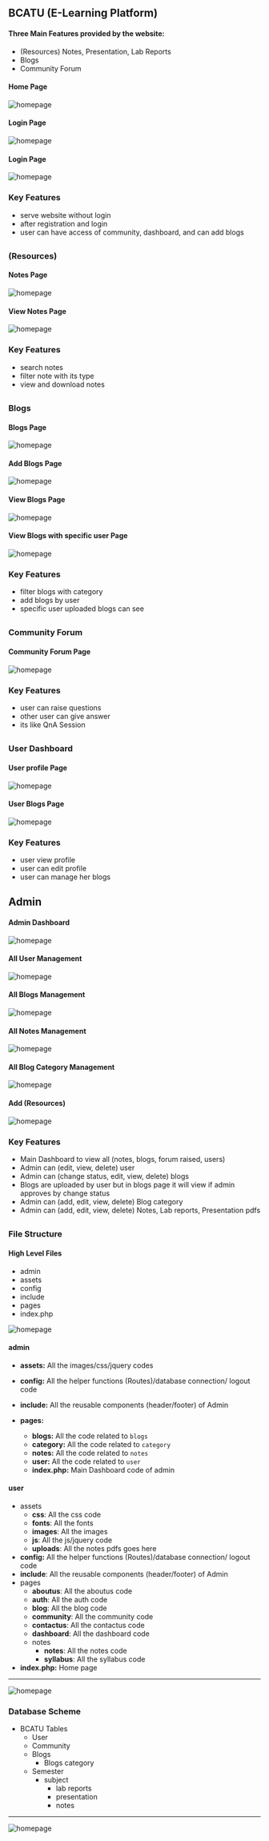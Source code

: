 ## BCATU (E-Learning Platform)

#### Three Main Features provided by the website:

- (Resources) Notes, Presentation, Lab Reports
- Blogs
- Community Forum

#### Home Page

![homepage](./assets/images/githubimages/imgHomepage.png)

#### Login Page

![homepage](./assets/images/githubimages/login.png)

#### Login Page

![homepage](./assets/images/githubimages/registration.png)

### Key Features

- serve website without login
- after registration and login
- user can have access of community, dashboard, and can add blogs

##

### (Resources)

#### Notes Page

![homepage](./assets/images/githubimages/notespage.png)

#### View Notes Page

![homepage](./assets/images/githubimages/viewpdfs.png)

### Key Features

- search notes
- filter note with its type
- view and download notes

##

### Blogs

#### Blogs Page

![homepage](./assets/images/githubimages/blogpage.png)

#### Add Blogs Page

![homepage](./assets/images/githubimages/addblogs.png)

#### View Blogs Page

![homepage](./assets/images/githubimages/viewblogs.png)

#### View Blogs with specific user Page

![homepage](./assets/images/githubimages/userblogs.png)

### Key Features

- filter blogs with category
- add blogs by user
- specific user uploaded blogs can see

##

### Community Forum

#### Community Forum Page

![homepage](./assets/images/githubimages/communitypage.png)

### Key Features

- user can raise questions
- other user can give answer
- its like QnA Session

##

### User Dashboard

#### User profile Page

![homepage](./assets/images/githubimages/userprofile.png)

#### User Blogs Page

![homepage](./assets/images/githubimages/myblogs.png)

### Key Features

- user view profile
- user can edit profile
- user can manage her blogs

## Admin

#### Admin Dashboard

![homepage](./assets/images/githubimages/admin/admindashboard.png)

#### All User Management

![homepage](./assets/images/githubimages/admin/alluser.png)

#### All Blogs Management

![homepage](./assets/images/githubimages/admin/allblogs.png)

#### All Notes Management

![homepage](./assets/images/githubimages/admin/allnotes.png)

#### All Blog Category Management

![homepage](./assets/images/githubimages/admin/blogcategory.png)

#### Add (Resources)

![homepage](./assets/images/githubimages/admin/addnotes.png)

### Key Features

- Main Dashboard to view all (notes, blogs, forum raised, users)
- Admin can (edit, view, delete) user
- Admin can (change status, edit, view, delete) blogs
- Blogs are uploaded by user but in blogs page it will view if admin approves by change status
- Admin can (add, edit, view, delete) Blog category
- Admin can (add, edit, view, delete) Notes, Lab reports, Presentation pdfs

##

### File Structure

#### High Level Files

- admin
- assets
- config
- include
- pages
- index.php

![homepage](./assets/images/githubimages/files/highlevelfile.png)

#### admin

- **assets:** All the images/css/jquery codes
- **config:** All the helper functions (Routes)/database connection/ logout code
- **include:** All the reusable components (header/footer) of Admin

- **pages:**
  - **blogs:** All the code related to `blogs`
  - **category:** All the code related to `category`
  - **notes:** All the code related to `notes`
  - **user:** All the code related to `user`
  - **index.php:** Main Dashboard code of admin

#### user

- assets
  - **css**: All the css code
  - **fonts**: All the fonts
  - **images**: All the images
  - **js**: All the js/jquery code
  - **uploads**: All the notes pdfs goes here
- **config:** All the helper functions (Routes)/database connection/ logout code
- **include**: All the reusable components (header/footer) of Admin
- pages
  - **aboutus**: All the aboutus code
  - **auth**: All the auth code
  - **blog**: All the blog code
  - **community**: All the community code
  - **contactus**: All the contactus code
  - **dashboard**: All the dashboard code
  - notes
    - **notes**: All the notes code
    - **syllabus**: All the syllabus code
- **index.php:** Home page

---

![homepage](./assets/images/githubimages/files/files.png)

### Database Scheme

- BCATU Tables
  - User
  - Community
  - Blogs
    - Blogs category
  - Semester
    - subject
      - lab reports
      - presentation
      - notes

---

![homepage](./assets/images/githubimages/database/databasescheme.png)
